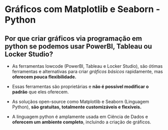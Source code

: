 # Gráficos com Matplotlib e Seaborn - Python

## Por que criar gráficos via programação em python se podemos usar PowerBI, Tableau ou Locker Studio?
- As ferramentas lowcode (PowerBI, Tableau e Locker Studio), são ótimas ferramentas e alternativas para criar *gráficos básicos* rapidamente, mas **oferecem pouca flexibilidade.**

- Essas ferramentas são proprietárias e **não é possível modificar o padrão** que eles oferecem.

- As soluçãos open-source como Matplotlib e Seaborn (Linguagem Python), **são gratuitas, totalmente customizáveis e flexíveis.**

- A linguagem python é amplamente usada em Ciência de Dados e **oferecem um ambiente completo**, incluindo a criação de gráficos.
